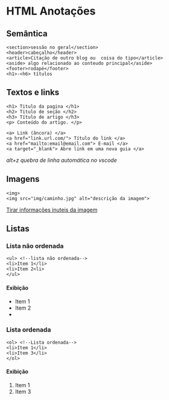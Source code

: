 # HTML Anotações

## Semântica
~~~
<section>sessão no geral</section>
<header>cabeçalho</header>
<article>Citação de outro blog ou  coisa do tipo</article>
<aside> algo relacionado ao conteudo principal</aside>
<footer>rodapé</footer>
<h1>-<h6> títulos
~~~

## Textos e links
~~~
<h1> Titulo da pagina </h1>  
<h2> Titulo de seção </h2>  
<h3> Título de artigo </h3>  
<p> Conteúdo do artigo. </p>  

<a> Link (âncora) </a>  
<a href="link.url.com/"> Título do link </a>  
<a href="mailto:email@email.com"> E-mail </a>  
<a target="_blank"> Abre link em uma nova guia </a>  
~~~
*alt+z quebra de linha automática no vscode*

## Imagens
~~~
<img>  
<img src="img/caminho.jpg" alt="descrição da imagem">
~~~
[Tirar informações inuteis da imagem](https://tinypng.com/)  

## Listas
### Lista não ordenada
~~~
<ul> <!--lista não ordenada-->
<li>Item 1</li>
<li>Item 2<li>
</ul>
~~~
#### Exibição
<ul><!--lista não ordenada-->
<li>Item 1</li>
<li>Item 2<li>
</ul>

### Lista ordenada
~~~
<ol> <!--Lista ordenada-->
<li>Item 1</li>
<li>Item 3</li>
</ol>
~~~
#### Exibição
<ol> <!--Lista ordenada-->
<li>Item 1</li>
<li>Item 3</li>
</ol>